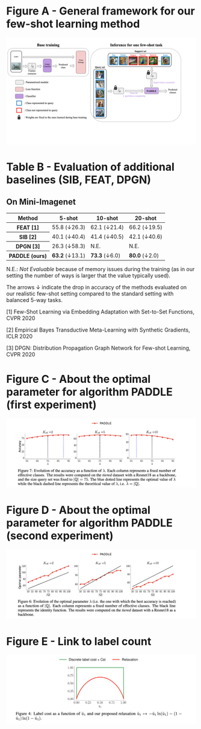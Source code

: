

#  Figure A - General framework for our few-shot learning method
<img src="framework.png" scale=1/>


#  Table B - Evaluation of additional baselines (SIB, FEAT, DPGN) 
## On Mini-Imagenet

<table>
  <thead>
    <tr>
      <th>Method</th>
      <th>5-shot</th>
      <th>10-shot</th>
	<th>20-shot</th>
    </tr>
  </thead>
  <body>
    <tr>
      <th>FEAT [1]</td>
      <td style="text-align:center">55.8 (<span>&#8595;</span>26.3)</td>
      <td style="text-align:center">62.1 (<span>&#8595;</span>21.4)</td>
      <td style="text-align:center">66.2 (<span>&#8595;</span>19.5)</td>
    </tr>
   <tr>
      <th>SIB [2]</td>
      <td>40.1 (<span>&#8595;</span>40.4)</td>
      <td>41.4 (<span>&#8595;</span>40.5)</td>
      <td>42.1 (<span>&#8595;</span>40.6)</td>
    </tr>
   <tr>
      <th>DPGN [3]</td>
      <td>26.3 (<span>&#8595;</span>58.3)</td>
      <td>N.E.</td>
      <td>N.E.</td>
    </tr>
    <tr>
      <th>PADDLE (ours)</td>
      <td><b>63.2</b> (<span>&#8595;</span>13.1)</td>
      <td><b>73.3</b>  (<span>&#8595;</span>6.0)</td>
      <td><b>80.0</b>  (<span>&#8595;</span>2.0)</td>
    </tr>
  </body>
</table>


N.E.: *Not Evaluable* because of memory issues during the training (as in our setting the number of ways is larger that the value typically used).

The arrows <span>&#8595;</span> indicate the drop in accuracy of the methods evaluated on our realistic few-shot setting compared to the standard setting with balanced 5-way tasks.

 [1] Few-Shot Learning via Embedding Adaptation with Set-to-Set Functions, CVPR 2020
 
 [2] Empirical Bayes Transductive Meta-Learning with Synthetic Gradients, ICLR 2020
 
 [3] DPGN: Distribution Propagation Graph Network for Few-shot Learning, CVPR 2020



#  Figure C - About the optimal parameter for algorithm PADDLE (first experiment)
<img src="param_2.png" scale=1/>

#  Figure D - About the optimal parameter for algorithm PADDLE (second experiment)
<img src="param_1.png" scale=1/>

#  Figure E - Link to label count
<img src="label_cost.png" scale=1/>
